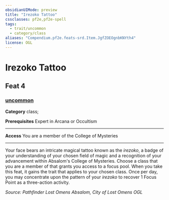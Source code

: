```yaml
---
obsidianUIMode: preview
title: "Irezoko Tattoo"
cssclasses: pf2e,pf2e-spell
tags:
  - trait/uncommon
  - category/class
aliases: "Compendium.pf2e.feats-srd.Item.JgfZOEOgnbKNYth4"
license: OGL
---
```

# Irezoko Tattoo
## Feat 4
### [uncommon](uncommon "Uncommon Rarity Trait")

**Category** class; 



**Prerequisites** Expert in Arcana or Occultism
* * *
**Access** You are a member of the College of Mysteries

* * *

Your face bears an intricate magical tattoo known as the _irezoko_, a badge of your understanding of your chosen field of magic and a recognition of your advancement within Absalom's College of Mysteries. Choose a class that you are a member of that grants you access to a focus pool. When you take this feat, it gains the trait that applies to your chosen class. Once per day, you may concentrate upon the pattern of your _irezoko_ to recover 1 Focus Point as a three-action activity.

*Source: Pathfinder Lost Omens Absalom, City of Lost Omens*
*OGL*